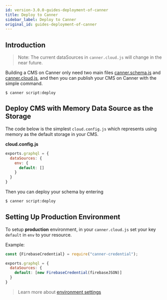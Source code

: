 ```yaml
---
id: version-3.0.0-guides-deployment-of-canner
title: Deploy to Canner
sidebar_label: Deploy to Canner
original_id: guides-deployment-of-canner
---
```


## Introduction

> Note: The current dataSources in `canner.cloud.js` will change in the near future.

Building a CMS on Canner only need two main files [canner.schema.js](guides-setup#initial-your-schema) and [canner.cloud.js](cli-canner-cloud-js), and then you can publish your CMS on Canner with the simple command.

```
$ canner script:deploy
```

## Deploy CMS with Memory Data Source as the Storage

The code below is the simplest `cloud.config.js` which represents using memory as the default storage in your CMS. 

**cloud.config.js**

```js
exports.graphql = {
  dataSources: {
    env: {
      default: []
    }
  }
}
```

Then you can deploy your schema by entering

```sh
$ canner script:deploy
```

## Setting Up Production Environment

To setup **production** environment, in your `canner.cloud.js` set your key `default` in `env` to your resource.

Example:

```js
const {FirebaseCredential} = require("canner-credential");

exports.graphql = {
  dataSources: {
    default: [new FirebaseCredential(firebaseJSON)]
  }
}
```

> Learn more about [environment settings](cli-canner-cloud-js#environment-env)
